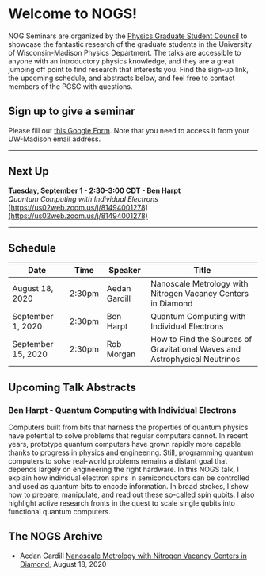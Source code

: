 # Welcome to NOGS!

NOG Seminars are organized by the [Physics Graduate Student Council](https://pgsc.physics.wisc.edu/) to showcase the fantastic research of the graduate students in the University of Wisconsin-Madison Physics Department.
The talks are accessible to anyone with an introductory physics knowledge, and they are a great jumping off point to find research that interests you.
Find the sign-up link, the upcoming schedule, and abstracts below, and feel free to contact members of the PGSC with questions.

## Sign up to give a seminar

Please fill out [this Google Form](https://forms.gle/438djJc1GmeK9qfS8). 
Note that you need to access it from your UW-Madison email address.

---

## Next Up
**Tuesday, September 1 - 2:30-3:00 CDT - Ben Harpt**
<br>
_Quantum Computing with Individual Electrons_
<br>
[https://us02web.zoom.us/j/81494001278](https://us02web.zoom.us/j/81494001278)

---

## Schedule

| Date | Time | Speaker | Title |
| --- | --- | --- | --- |
| August 18, 2020 | 2:30pm | Aedan Gardill | Nanoscale Metrology with Nitrogen Vacancy Centers in Diamond |
| September 1, 2020 | 2:30pm | Ben Harpt | Quantum Computing with Individual Electrons |
| September 15, 2020 | 2:30pm | Rob Morgan | How to Find the Sources of Gravitational Waves and Astrophysical Neutrinos |

## Upcoming Talk Abstracts

### Ben Harpt - Quantum Computing with Individual Electrons

Computers built from bits that harness the properties of quantum physics have potential to solve problems that regular computers cannot. 
In recent years, prototype quantum computers have grown rapidly more capable thanks to progress in physics and engineering. 
Still, programming quantum computers to solve real-world problems remains a distant goal that depends largely on engineering the right hardware. 
In this NOGS talk, I explain how individual electron spins in semiconductors can be controlled and used as quantum bits to encode information. 
In broad strokes, I show how to prepare, manipulate, and read out these so-called spin qubits. 
I also highlight active research fronts in the quest to scale single qubits into functional quantum computers.

## The NOGS Archive

- Aedan Gardill [Nanoscale Metrology with Nitrogen Vacancy Centers in Diamond](https://github.com/rmorgan10/NOGS/AedanGardill/), August 18, 2020

